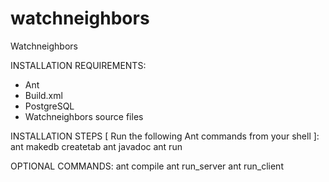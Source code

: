 # watchneighbors
Watchneighbors

INSTALLATION REQUIREMENTS:
- Ant
- Build.xml
- PostgreSQL
- Watchneighbors source files

INSTALLATION STEPS [ Run the following Ant commands from your shell ]:
ant makedb createtab
ant javadoc
ant run

OPTIONAL COMMANDS:
ant compile
ant run_server
ant run_client
